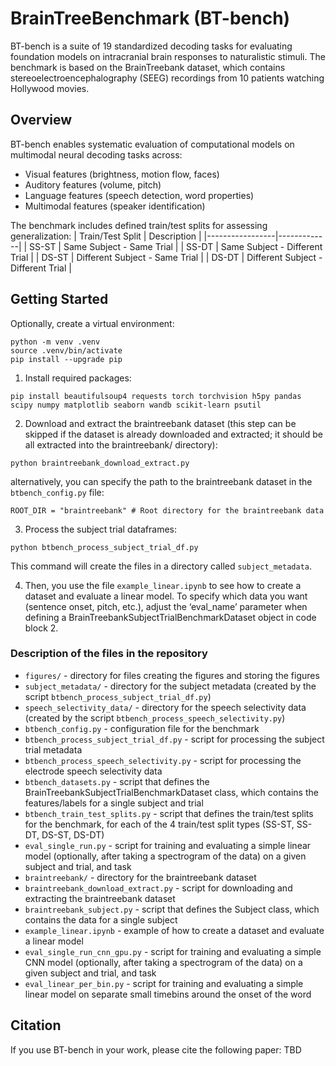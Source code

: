 # BrainTreeBenchmark (BT-bench)

BT-bench is a suite of 19 standardized decoding tasks for evaluating foundation models on intracranial brain responses to naturalistic stimuli. The benchmark is based on the BrainTreebank dataset, which contains stereoelectroencephalography (SEEG) recordings from 10 patients watching Hollywood movies.

## Overview

BT-bench enables systematic evaluation of computational models on multimodal neural decoding tasks across:
- Visual features (brightness, motion flow, faces)
- Auditory features (volume, pitch) 
- Language features (speech detection, word properties)
- Multimodal features (speaker identification)

The benchmark includes defined train/test splits for assessing generalization:
| Train/Test Split | Description |
|-----------------|-------------|
| SS-ST | Same Subject - Same Trial |
| SS-DT | Same Subject - Different Trial | 
| DS-ST | Different Subject - Same Trial |
| DS-DT | Different Subject - Different Trial |

## Getting Started

Optionally, create a virtual environment:
```
python -m venv .venv
source .venv/bin/activate
pip install --upgrade pip
```

1. Install required packages:
```
pip install beautifulsoup4 requests torch torchvision h5py pandas scipy numpy matplotlib seaborn wandb scikit-learn psutil
```

2. Download and extract the braintreebank dataset (this step can be skipped if the dataset is already downloaded and extracted; it should be all extracted into the braintreebank/ directory):
```
python braintreebank_download_extract.py
```
alternatively, you can specify the path to the braintreebank dataset in the `btbench_config.py` file:
```
ROOT_DIR = "braintreebank" # Root directory for the braintreebank data
```

3. Process the subject trial dataframes:
```
python btbench_process_subject_trial_df.py
```
This command will create the files in a directory called `subject_metadata`.

4. Then, you use the file `example_linear.ipynb` to see how to create a dataset and evaluate a linear model.
To specify which data you want (sentence onset, pitch, etc.), adjust the ‘eval_name’ parameter when defining a BrainTreebankSubjectTrialBenchmarkDataset
object in code block 2. 

### Description of the files in the repository
- `figures/` - directory for files creating the figures and storing the figures
- `subject_metadata/` - directory for the subject metadata (created by the script `btbench_process_subject_trial_df.py`)
- `speech_selectivity_data/` - directory for the speech selectivity data (created by the script `btbench_process_speech_selectivity.py`)
- `btbench_config.py` - configuration file for the benchmark
- `btbench_process_subject_trial_df.py` - script for processing the subject trial metadata
- `btbench_process_speech_selectivity.py` - script for processing the electrode speech selectivity data
- `btbench_datasets.py` - script that defines the BrainTreebankSubjectTrialBenchmarkDataset class, which contains the features/labels for a single subject and trial
- `btbench_train_test_splits.py` - script that defines the train/test splits for the benchmark, for each of the 4 train/test split types (SS-ST, SS-DT, DS-ST, DS-DT)
- `eval_single_run.py` - script for training and evaluating a simple linear model (optionally, after taking a spectrogram of the data) on a given subject and trial, and task
- `braintreebank/` - directory for the braintreebank dataset
- `braintreebank_download_extract.py` - script for downloading and extracting the braintreebank dataset
- `braintreebank_subject.py` - script that defines the Subject class, which contains the data for a single subject
- `example_linear.ipynb` - example of how to create a dataset and evaluate a linear model
- `eval_single_run_cnn_gpu.py` - script for training and evaluating a simple CNN model (optionally, after taking a spectrogram of the data) on a given subject and trial, and task
- `eval_linear_per_bin.py` - script for training and evaluating a simple linear model on separate small timebins around the onset of the word

## Citation

If you use BT-bench in your work, please cite the following paper:
TBD